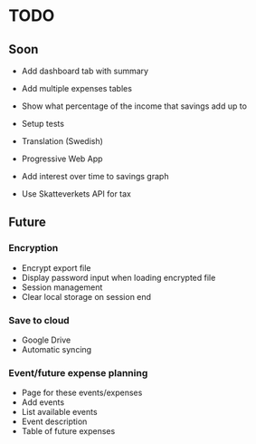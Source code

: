 # TODO

## Soon

- Add dashboard tab with summary 

- Add multiple expenses tables

- Show what percentage of the income that savings add up to 

- Setup tests

- Translation (Swedish)

- Progressive Web App

- Add interest over time to savings graph

- Use Skatteverkets API for tax


## Future

### Encryption
- Encrypt export file
- Display password input when loading encrypted file
- Session management
- Clear local storage on session end

### Save to cloud
- Google Drive
- Automatic syncing

### Event/future expense planning
- Page for these events/expenses
- Add events
- List available events
- Event description
- Table of future expenses
